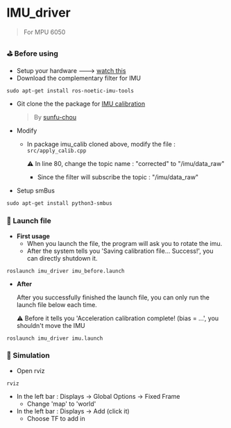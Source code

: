 # IMU_driver
> For MPU 6050

### :golf: Before using
- Setup your hardware ---> [watch this](https://blog.gtwang.org/iot/raspberry-pi-mpu6050-six-axis-gyro-accelerometer-1/)
- Download the complementary filter for IMU
```bash=1
sudo apt-get install ros-noetic-imu-tools
```
- Git clone the the package for [IMU calibration](https://github.com/sunfu-chou/imu_calib)

  > By [sunfu-chou](https://github.com/sunfu-chou)

- Modify
  
  - In package imu_calib cloned above, modify the file : ```src/apply_calib.cpp```
  
    :warning: In line 80, change the topic name : "corrected" to "/imu/data_raw"
    - Since the filter will subscribe the topic : "/imu/data_raw"
- Setup smBus
```bash=1
sudo apt-get install python3-smbus
```
  
### :rocket: Launch file
- **First usage**
  - When you launch the file, the program will ask you to rotate the imu. 
  - After the system tells you 'Saving calibration file... Success!', you can directly shutdown it.
```bash=1
roslaunch imu_driver imu_before.launch
```
- **After**

  After you successfully finished the launch file, you can only run the launch file below each time.
  
  :warning: Before it tells you 'Acceleration calibration complete! (bias = ...', you shouldn't move the IMU

```bash=1
roslaunch imu_driver imu.launch
```
  
### :rocket: Simulation
- Open rviz
```
rviz
```
- In the left bar : Displays -> Global Options -> Fixed Frame
  - Change 'map' to 'world'
- In the left bar : Displays -> Add  (click it)
  - Choose TF to add in
